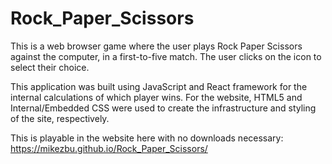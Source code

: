# Rock_Paper_Scissors

This is a web browser game where the user plays Rock Paper Scissors against the computer, in a first-to-five match. The user clicks on the icon to select their choice.

This application was built using JavaScript and React framework for the internal calculations of which player wins. For the website, HTML5 and Internal/Embedded CSS  were used to create the infrastructure and styling of the site, respectively.

This is playable in the website here with no downloads necessary: https://mikezbu.github.io/Rock_Paper_Scissors/
